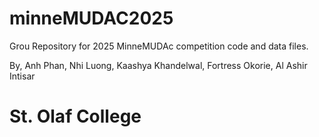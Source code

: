 # minneMUDAC2025

Grou Repository for 2025 MinneMUDAc competition code and data files. 

By, 
Anh Phan, Nhi Luong, Kaashya Khandelwal, Fortress Okorie, Al Ashir Intisar

# St. Olaf College